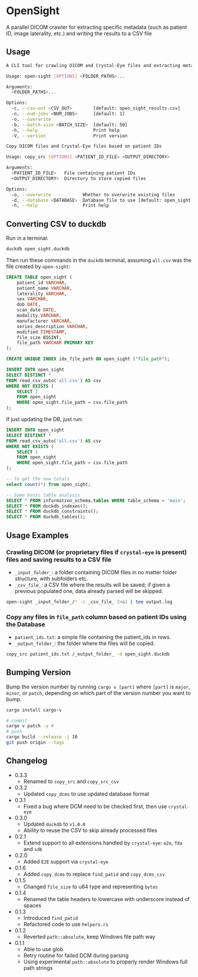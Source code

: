 # OpenSight

A parallel DICOM crawler for extracting specific metadata (such as patient ID, image laterality, etc.) and writing the results to a CSV file

## Usage

```bash
A CLI tool for crawling DICOM and Crystal-Eye files and extracting metadata to a CSV file

Usage: open-sight [OPTIONS] <FOLDER_PATHS>...

Arguments:
  <FOLDER_PATHS>...

Options:
  -c, --csv-out <CSV_OUT>        [default: open_sight_results.csv]
  -n, --num-jobs <NUM_JOBS>      [default: 1]
  -o, --overwrite
  -b, --batch-size <BATCH_SIZE>  [default: 50]
  -h, --help                     Print help
  -V, --version                  Print version
```

```bash
Copy DICOM files and Crystal-Eye files based on patient IDs

Usage: copy_src [OPTIONS] <PATIENT_ID_FILE> <OUTPUT_DIRECTORY>

Arguments:
  <PATIENT_ID_FILE>   File containing patient IDs
  <OUTPUT_DIRECTORY>  Directory to store copied files

Options:
  -o, --overwrite            Whether to overwrite existing files
  -d, --database <DATABASE>  Database file to use [default: open_sight.duckdb]
  -h, --help                 Print help
```

## Converting CSV to duckdb

Run in a terminal:

```bash
duckdb open_sight.duckdb
```

Then run these commands in the `duckdb` terminal, assuming `all.csv` was the file created by `open-sight`:

```sql
CREATE TABLE open_sight (
    patient_id VARCHAR,
    patient_name VARCHAR,
    laterality VARCHAR,
    sex VARCHAR,
    dob DATE,
    scan_date DATE,
    modality VARCHAR,
    manufacturer VARCHAR,
    series_description VARCHAR,
    modified TIMESTAMP,
    file_size BIGINT,
    file_path VARCHAR PRIMARY KEY
);

CREATE UNIQUE INDEX idx_file_path ON open_sight ("file_path");

INSERT INTO open_sight
SELECT DISTINCT *
FROM read_csv_auto('all.csv') AS csv
WHERE NOT EXISTS (
    SELECT 1
    FROM open_sight
    WHERE open_sight.file_path = csv.file_path
);
```

If just updating the DB, just run:

```sql
INSERT INTO open_sight
SELECT DISTINCT *
FROM read_csv_auto('all.csv') AS csv
WHERE NOT EXISTS (
    SELECT 1
    FROM open_sight
    WHERE open_sight.file_path = csv.file_path
);

-- To get the new totals
select count(*) from open_sight;

-- Some basic table analysis
SELECT * FROM information_schema.tables WHERE table_schema = 'main';
SELECT * FROM duckdb_indexes();
SELECT * FROM duckdb_constraints();
SELECT * FROM duckdb_tables();
```

## Usage Examples

### Crawling DICOM (or proprietary files if `crystal-eye` is present) files and saving results to a CSV file

- `_input_folder_`: a folder containing DICOM files in no matter folder structure, with subfolders etc.
- `_csv_file_`: a CSV file where the results will be saved; if given a previous populated one, data already parsed will be skipped.

```bash
open-sight _input_folder_/* -c _csv_file_ 2>&1 | tee output.log
```

### Copy any files in `file_path` column based on patient IDs using the Database

- `patient_ids.txt`: a simple file containing the patient_ids in rows.
- `_output_folder_`: the folder where the files will be copied.

```bash
copy_src patient_ids.txt /_output_folder_ -d open_sight.duckdb
```

## Bumping Version

Bump the version number by running `cargo v [part]` where `[part]` is `major`, `minor`, or `patch`, depending on which part of the version number you want to bump.

```bash
cargo install cargo-v

# commit
cargo v patch -y #
# push
cargo build --release -j 10
git push origin --tags
```

## Changelog

- 0.3.3
  - Renamed to `copy_src` and `copy_src_csv`
- 0.3.2
  - Updated `copy_dcms` to use updated database format
- 0.3.1
  - Fixed a bug where DCM need to be checked first, then use `crystal-eye`
- 0.3.0
  - Updated `duckdb` to `v1.0.0`
  - Ability to reuse the CSV to skip already processed files
- 0.2.1
  - Extend support to all extensions handled by `crystal-eye`: `e2e`, `fda` and `sdb`
- 0.2.0
  - Added `E2E` support via `crystal-eye`
- 0.1.6
  - Added `copy_dcms` to replace `find_patid` and `copy_dcms_csv`
- 0.1.5
  - Changed `file_size` to u64 type and representing `bytes`
- 0.1.4
  - Renamed the table headers to lowercase with underscore instead of spaces
- 0.1.3
  - Introduced `find_patid`
  - Refactored code to use `helpers.rs`
- 0.1.2
  - Reverted `path::absolute`, keep Windows file path way
- 0.1.1
  - Able to use glob
  - Retry routine for failed DCM during parsing
  - Using experimental `path::absolute` to properly render Windows full path strings
